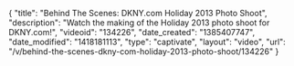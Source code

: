 {
    "title": "Behind The Scenes: DKNY.com Holiday 2013 Photo Shoot",
    "description": "Watch the making of the Holiday 2013 photo shoot for DKNY.com!",
    "videoid": "134226",
    "date_created": "1385407747",
    "date_modified": "1418181113",
    "type": "captivate",
    "layout": "video",
    "url": "\/v\/behind-the-scenes-dkny-com-holiday-2013-photo-shoot\/134226"
}